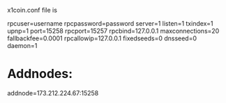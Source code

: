 x1coin.conf file is


rpcuser=username
rpcpassword=password
server=1
listen=1
txindex=1
upnp=1
port=15258
rpcport=15257
rpcbind=127.0.0.1
maxconnections=20
fallbackfee=0.0001
rpcallowip=127.0.0.1
fixedseeds=0
dnsseed=0
daemon=1
# Addnodes:
addnode=173.212.224.67:15258






